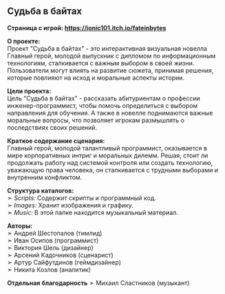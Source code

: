 ## Судьба в байтах

**Страница с игрой: https://ionic101.itch.io/fateinbytes**

**О проекте:**  
Проект "Судьба в байтах" - это интерактивная визуальная новелла Главный герой, молодой выпускник с дипломом по информационным технологиям, сталкивается с важным выбором в своей жизни. Пользователи могут влиять на развитие сюжета, принимая решения, которые повлияют на исход и моральные аспекты истории.

**Цели проекта:**  
Цель "Судьба в байтах" - рассказать абитуриентам о профессии инженер-программист, чтобы помочь определиться с выбором направления для обучения. А также в новелле поднимаются важные моральные вопросы, что позволяет игрокам размышлять о последствиях своих решений.

**Краткое содержание сценария:**  
Главный герой, молодой талантливый программист, оказывается в мире корпоративных интриг и моральных дилемм. Решая, стоит ли продолжать работу над системой контроля или создать технологию, уважающую права человека, он сталкивается с трудными выборами и внутренним конфликтом.

**Структура каталогов:**  
➣ *Scripts:* Содержит скрипты и программный код.  
➣ *Images:* Хранит изображения и графику.  
➣ *Music:* В этой папке находится музыкальный материал.

**Авторы:**  
➣ Андрей Шестопалов (тимлид)  
➣ Иван Осипов (программист)  
➣ Виктория Шель (дизайнер)  
➣ Арсений Кадочников (сценарист)  
➣ Артур Сайфутдинов (геймдизайнер)  
➣ Никита Козлов (аналитик)

**Отдельная благодарность**
➣ Михаил Сластников (музыкант)
